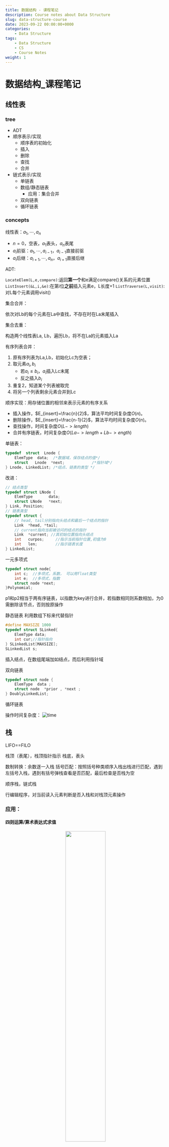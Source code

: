 ```yaml
---
title: 数据结构 - 课程笔记
description: Course notes about Data Structure
slug: data-structure-course
date: 2023-09-22 00:00:00+0000
categories:
    - Data Structure
tags:
    - Data Structure
    - CS
    - Course Notes
weight: 1
---
```


# 数据结构_课程笔记

## 线性表

### tree
 
- ADT
- 顺序表示/实现
    - 顺序表的初始化
    - 插入
    - 删除
    - 查找
    - 合并
- 链式表示/实现
    - 单链表
    - 数组/静态链表
        - 应用：集合合并
    - 双向链表
    - 循环链表

### concepts

线性表：$a_{1},\cdots,a_{n}$

- $n=0$，空表，$a_{1}$表头，$a_{n}$表尾
- $a_{i}$前驱：$a_{1},\cdots,a_{i-1}$，$a_{i-1}$直接前驱
- $a_{i}$后继：$a_{i+1},\cdots,a_{n}$，$a_{i+1}$直接后继

ADT:

`LocateElem(L,e,compare)`:返回**第一个**和e满足compare()关系的元素位置
`ListInsert(&L,i,&e)`:在第i位**之前**插入元素e，L长度+1
`ListTraverse(L,visit)`:对L每个元素调用visit()

集合合并：

依次对Lb的每个元素在La中查找，不存在时在La末尾插入

集合去重：

构造两个线性表La, Lb，遍历Lb，将不在La的元素插入La

有序列表合并：

1. 原有序列表为La,Lb，初始化Lc为空表；
2. 取元素$a_{i},b_{i}$
    - 若$a_{i}\leqslant b_{i}$，$a_{i}$插入Lc末尾
    - 反之插入$b_{i}$
3. 重复2，知道某个列表被取完
4. 将另一个列表剩余元素合并到Lc

顺序实现：用存储位置的相邻来表示元素的有序关系
- 插入操作，$E_{insert}=\frac{n}{2}$，算法平均时间复杂度$O(n)$。
- 删除操作，$E_{insert}=\frac{n-1}{2}$，算法平均时间复杂度$O(n)$。
- 查找操作，时间复杂度$O(L->length)$
- 合并有序链表，时间复杂度$O(La->length+Lb->ength)$

单链表：

```C
typedef  struct  Lnode {
 	ElemType  data;  /*数据域，保存结点的值*/
	struct   Lnode  *next;            /*指针域*/
} Lnode, LinkedList; /*结点、链表的类型 */
```

改进：

```C
// 结点类型
typedef struct LNode {  
	ElemType       data;
	struct LNode   *next;
} Link, Position; 
// 链表类型
typedef struct {
    // head, tail分别指向头结点和最后一个结点的指针
    Link  *head, *tail; 
    // current指向当前被访问的结点的指针
    Link  *current; //其初始位置指向头结点
    int   curpos;     //指示当前指针位置,初值为0
    int   len; 	      //指示链表长度
} LinkedList;
```

一元多项式

```C
typedef struct node{
	int c;	//多项式，系数， 可以用float类型
	int e;	//多项式，指数
	struct node *next;
}Polynomial;
```
p1和p2相当于两有序链表，以指数为key进行合并，若指数相同则系数相加，为0需删除该节点，否则按原操作

静态链表
利用数组下标来代替指针

```C
#define MAXSIZE 1000
typedef struct SLinked{
    ElemType data;
    int cur;//指针指向
} SLinkedList[MAXSIZE];
SLinkedList s; 
```
插入结点，在数组尾端加如结点，而后利用指针域

双向链表

```C
typedef struct node {
    ElemType  data ;
    struct node  *prior , *next ;
} DoublyLinkedList; 
```

循环链表

操作时间复杂度：
![time](photos/time.png)

## 栈

LIFO==FILO

栈顶（表尾），栈顶指针指示
栈底，表头

数制转换：余数逐一入栈
括号匹配：按照括号种类顺序入栈出栈进行匹配，遇到左括号入栈，遇到有括号弹栈查看是否匹配，最后检查是否栈为空

顺序栈，链式栈

行编辑程序，对当前读入元素判断是否入栈和对栈顶元素操作

### 应用：

#### 四则运算/算术表达式求值

<center>
<image src="photos/stack_calculator.png" style="width:50%"></image>
</center>

02为新遇到的运算符

四则运算规则：
- 先乘除，后加减(brown)
- 同级运算顺序从左算到右(blue)
- 先算括号内，后括号外(red)

设置两个工作栈：
- `OPTR`：存放运算符，栈底元素为`#`
- `OPND`：存放运算数，即操作数和运算结果，初始为空

依次读入输入字符，分类存放，运算数直接进栈，若为运算符需根据优先级比较：
- `<`：运算符进栈，仅此步会存入运算符
- `=`：脱括号，continue
- `>`：栈顶运算符操作，进行运算，将结果入运算数栈，continue

二元运算符`BNF`定义：
- 表达式:=  操作数 运算符 操作数
- 操作数:=  简单变量|表达式
- 简单变量:= 标识符|无符号整数

表达式在计算机中表示：
- 前缀：`OP S1 S2`，对应先序遍历，运算规则：2连续操作数与前方最近操作数形成最小表达式
- 中缀：`S1 OP S2`，对应中序遍历
- 后缀/逆波兰：`S1 S2 OP`，对应后序遍历，运算规则：运算符与其前方2连续操作数构成最小表达式
    - 求值：遇到操作数进栈，遇到运算符连续推出两个操作数计算后结果压栈

中缀表达式转后缀：

表达式结束符:`#`
1. 设立运算符栈，`#`入栈，读入字符`ch`
2. 分情况：
    - 若`ch`为操作数，直接输出
    - 若`ch`为运算符，比较`ch`与栈顶运算符的优先级：
        - `ch`优先级高，则`ch`进栈
        - `ch`优先级低，栈顶运算符退栈输出，转[2]
        - 优先级相等，栈顶运算符退栈输出，若退出运算符非`(`，转[2]
3. 读入下一个字符`ch`，若`ch=='#'`且栈顶元素为`#`，即将空栈，转至[4]，否则转[2]
4. 结束，输出序列即为后缀表达式

优先级低靠近根节点，因此需要后输出

#### 迷宫

#### 递归

尾递归：在递归函数中递归调用为最后一条执行语句
单向递归：递归结束时答案已经算出

汉诺塔，递归实现，时间复杂度：$O(2^{n})$

递归可通过循环结构算法转化为非递归

### 队列

只允许在一端插入，另一端删除，FIFO
- 队头，允许删除；队尾，允许插入

链式表示：

```C
typedef struct Node {
    	ElemType data;
    	struct Node *next;
}QNode;
typedef struct {
	QNode *front;   //删除进行处
	QNode *rear;    //插入进行处
}LinkedQueue;
```

顺序表示：

```C
#define MAXQUEUESIZE   100
typedef  struct  queue {
    ElemType  Queue_array[MAXQUEUESIZE] ;
    int  front; // 队头指针
    int  rear;  // 队尾指针
    int  queueSize;     //队列空间的大小
}SqQueue;
```

- 入队：将新元素插入rear所指的位置，然后rear加1 
- 出队：删去front所指的元素，然后front加1并返回被删元素

假溢出：尾指针达到上界，无法入队，原因：头尾指针都不减

循环队列：头尾指针增加始终+1取模

队空和队满时，头尾指针均相等

solutions:（采用第三种）
- 增加一个计数器，记录队列中的元素个数(即队列长度)
- 增加一个标志位，区分队列是“空”还是“满”
- 少用一个元素空间，约定：以“队列头指针在队尾指针的下一个位置上”为队满的标志
    - (rear+1) % MAXQUEUESIZE == front
    - 即`rear`所指的单元格始终为空

定义：

```C
#define MAXQUEUESIZE   100
typedef  struct  queue {
    ElemType *base;  // 动态分配的存储空间
    int  front; // 队头指针，
            //若队列不空，指向队头元素
    int  rear;  // 队尾指针，若队列不空，
            //指向队列尾元素 的下一个位置
} CircularQueue;
```

应用：

杨辉三角：横向移动的队列，`next_row[i]=cur_row[i]+cur_row[i-1]`
迷宫：利用队列进行广度优先搜索，获得最短路径

无冲突日程安排：即将集合划分为若干互不相交的子集，每个子集内为无冲突元素
冲突可看作二元关系，于是冲突集合可写成矩阵`ConflictMatrix`，引入`clash[n]`记录与当前元素冲突的情况。

过程：
对首元素，写冲突数组clash[n]，对为0的元素，写其clash[n]，将其累加到原clash[n]上，取仍为0的元素即可。
而后清空，进行接下来几轮。

离散事件模拟

## 串

线性表，表中每个元素为字符

<string.h>中，串处理函数：

```C
char *gets(char *str) ； //从stdin中读取串
int puts(char *str) ； //向stdout输出串
int strlen(char *str); //返回串的长度
char *strcpy(char *dest, char *src); //复制串
char *strcat(char *dest, char *src); //联接串
int strcmp(char *str1, char *str2); //比较串，  s1<s2时返回负数，相等返回0，s1>s2时返回正数
char *strstr(char *str,char *substr); //返回子串首次出现的位置
strchr //检索并返回字符c在字符串s中第一次出现的位置
strrchr //检索并返回字符串s中最后一次出现给定字符c的位置
strspn //检索并返回在s1和s2中均有的字符个数
strpbrk //检索并返回两个字符串中首个相同字符的位置
strupr //将字符串s中的小写字母全部转换成大写字母，并返回转换后的字符串
strlwr //将字符串s中的大写字母全部转换成小写字母，并返回转换后的字符串
strtol //将字符串str转换成长整型数，并返回这个数
strtod //将字符串str转换成双精度数，并返回这个数
strdup //将字符串s复制到新建的位置
strrev // 将字符串逆置
strtok //将字符串分割成由定界符隔离的一个个片段
strncat //将字符串src中最多maxlen个字符复制到字符串dest中
strncmp //比较字符串s1与s2中的前maxlen个字符
strncpy //复制src中的前maxlen个字符到dest中
stricmp //以不区分大小写的方式比较字符串s1和s2,并返回s1-s2
strnicmp //以不区分大小写的方式比较字符串s1与s2中的前maxlen个字符
```

KMP:
令主串的长度是n，模式串的长度是m，则算法的时间复杂度：O(m+n)

```python
# 获取next数组
def get_next(T):
    i = 0
    j = -1
    next = [-1] * len(T)
    while i < len(T)-1:
        if j == -1 or T[i] == T[j]:
            i += 1
            j += 1
            next[i] = j
        else:
            # 回复j，来推进i
            j = next[j]
    return next

# 获取next_val数组
def get_next_val(T):
    i = 0
    j = -1
    next_val = [-1] * len(T)
    while i < len(T)-1:
        if j == -1 or T[i] == T[j]:
            # 匹配，则查找下一个
            i += 1
            j += 1
            if T[i] != T[j]:
                # 失配，则恢复到原先j处进行匹配
                next_val[i] = j
            else:
                # 同样模式，同样数值
                next_val[i] = next_val[j]
        else:
            # 失配，则回复j，来推进i
            j = next_val[j]
    return next_val

# KMP算法
def kmp(S, T):
    i = 0
    j = 0
    next = self.get_next(T)
    while i < len(S) and j < len(T):
        if j == -1 or S[i] == T[j]:
            i += 1
            j += 1
        else:
            # j = 0
            j = next[j]
    if j == len(T):
        return i - j
    else:
        return -1
```

## 数组

- 一维数组：向量
- 二维数组，考虑行序为主序/列序为主序
    - 行序为主序：`LOC(i,j) = LOC(0,0)+(i × n + j) × L`
    - 列序为主序：`LOC(i,j) = LOC(0,0)+(j × m + i) × L`
- 三维数组：以行序为主序：`LOC(i, j, k) = LOC(0,0,0)+(i × n × p + j × p + k) × L`

多维数组定义：

```C
Typedef struct{
     ElemType *base;
     int        dim;
     int       *bounds;     //数组各维的大小bi
     int       *constants; //数组映像函数常量基址ci
} Array;
```

特殊矩阵，例：
- 对称矩阵
- 三对角矩阵：只有主对角线及其上下两对角线有非零值
- 稀疏矩阵

压缩存储
- 下三角矩阵：
$$k=\begin{cases} \frac{i\times (i+1)}{2}+j, & i\geqslant j\\ \frac{j\times (j+1)}{2}+i, & i<j \end{cases}$$
- 三对角矩阵：
    - 三对角矩阵`A`压缩到数组`B`
    元素 A[i][j] 在`B`中位置：`k = 2 × i + j`
    在第 i 行前面，有 3 × i -1 个非零元素
    在第 i 行第 j 列前面，有 j – i +1 个非零元素
    - 数组`B`映射到三对角矩阵`A`

- 稀疏矩阵
    - 三元组顺序表/三元组表：矩阵转置
    - 行逻辑联接的顺序表：矩阵相乘
    - 十字链表：矩阵相加

---
三元组顺序表：

```C
 #define  MAXSIZE  12500
 typedef struct {
     int  i, j;            //该非零元的行下标和列下标
     ElemType  e; // 该非零元的值
 } Triple; // 三元组类型
typedef  struct {
     Triple  data[MAXSIZE + 1]; 
      int      mu, nu, tu; 
     //矩阵的行数、列数和非零元素个数
} TSMatrix;  // 稀疏矩阵类型

//非零元在表中按行序有序存储
//便于进行依行顺序处理的矩阵运算
```

### 稀疏矩阵

稀疏矩阵快速转置：
从a.data->b.data，希望直接知道转置后的三元组存放位置
加速转置速度，建立辅助数组 num和 cpot
- num[col]：记录矩阵转置前各列(即转置矩阵各行)非零元素个数
- cpot[col]：记录各列非零元素在转置三元组表中开始存放位置
对每个非零元的列值col，可立刻找到位置cpot[col]进行交换操作

```C
for (col=0; col<M.nu; ++col)  num[col] = 0;
for (t=0; t<M.tu; ++t)  ++num[M.data[t].j];
cpot[0] = 0;
for (col=1; col<M.nu; ++col)
	cpot[col] = cpot[col-1] + num[col-1];
```

时间复杂度为O(M.nu+M.tu)

---
行逻辑链接的顺序表

需随机存取某一行中的非零元
增加一个数据成员rpos，指示各行第一个非零元素的位置

取元素：

```C
ElemType Value(RLSMatrix M, int r, int c) {
     //给定行和列坐标(r, c)，求取矩阵元素的值
     p = M.rpos[r]; 
     while (M.data[p].i==r && M.data[p].j < c) 
              p++;
      if (M.data[p].i==r && M.data[p].j==c)
             return M.data[p].e;
      else return 0;
} // value
```

### 十字链表

```C
typedef struct OLNode{
	int i, j;
	ElemType    e;
    struct OLNODE  *right, *down;
} OLNode, *Olink;

typedef struct{
	//行和列链表 头指针向量的基址
	Olink   *rhead, *chead;
	in mu, nu, tu;
} CrossList
```

建表方法：
1. 初始化行/列链表
2. 行插入
    - 若`rhead[i]`为空或首元素j更大，插在此处
    - 沿着`rhead[i]`寻找插入位置
3. 列插入
    - 若`chead[j]`为空或首元素j更大，插在此处
    - 沿着`chead[j]`寻找插入位置

十字链表进行矩阵加法：
`pa, pb`分别指向矩阵A和B中行值相同的两个结点；
1. 若`pa==NULL`或`pa->j > pb->j`，则在A链表中插入值$b_{ij}$的结点，改变同行前一个结点`right`域的值，以及同一列前一个结点`down`域的值
2. 若`pa->j < pd->j`，只需将`pa`指针后移
3. 若`pa-j == pb->j`
    - 若`pa->e + pb->e !=0`，直接修改`pa->e`即可
    - 否则删除`pa`结点，改变同行前一个结点`right`域的值，以及同一列前一个结点`down`域的值


## 广义表

任何一个非空广义表LS = ( a1, a2, …, an)均可分解为：
- 表头  Head(LS) = a1
- 表尾  Tail(LS) = (a2, …, an) 

表头表尾分析法：

```C
typedef enum {ATOM, LIST} ElemTag;
typedef struct GLNode {	
    ElemTag tag; // ATOM or LIST
    union { //原子结点和表结点的联合部分
        AtomType atom;	          
        struct {struct GLNode *hp, *tp;} ptr;
	    //ptr.hp, ptr.tp指向表结点的表头、表尾
    }
} *Glist;
```

形式例：`Tag=0|atom`, `Tag=1|hp|tp`

子表分析法：

```C
typedef enum {ATOM, LIST} ElemTag;
typedef struct GLNode {	
    ElemTag tag; // ATOM or LIST
    union { //原子结点和表结点的联合部分
        AtomType atom;	          
	    struct GLNode *hp;//指向子表的指针
     };
     struct GLNode *tp;
    //指向同一层下一个表元素结点的指针
} *Glist;
```

形式：`Tag=0|atom|tp`，`Tag=1|hp|tp`

m元多项式：

```C
typedef struct MPNode {	
     ElemTag  tag; 
     int            exp; //指数域
     union {	//原子结点和表结点的联合部分
          float   coef;   //系数域	          
	struct MPNode *hp;
     };
     struct MPNode *tp;//相当于线性链表的next
} *Mplist;      //m元多项式广义表类型定义
```

按照某个元素为主元进行提取，而后对系数建立子表
形式例：`Tag=1|exp|hp|tp`，`Tag=0|exp|coef|tp`

`sever(str,hstr)`类似`strtok`，将`str`第一个","前的子串赋给`hstr`，若无","则整个赋值，str变到","之后的串，若无则为NULL
且同时要求`hstr`内的括号需匹配

建立广义表：
CreateGList(GList &L, SString S)
- 若S为"()"，则建立空表
- 否则：
    - 建立表结点
    - 若S长度为1，创建单原子表
    - 否则创建List，脱外层括号
        - 重复建立n个子表，每次用sever取子串，建立子表到p->ptr.hp
        - 若表尾不空，则该结点仍为List，p插在后面ptr.tp

## 树

- 广义表表示法
- 树形表示法
- 文氏图
- 目录结构表示法

结点，孩子，双亲，兄弟，堂兄弟（双亲在同一层），祖先（根结点到该结点路径上所有结点），子孙（某结点的孩子与孩子的子孙）

- 结点的度：拥有子树的数量
    - 度为m的树称为m叉树
    - 叶结点：度为0的结点，终端
    - 分支结点：非叶结点
- 树的宽度：max{每层结点数量}
- 结点之间路径：结点之间所经分支+结点
- 结点的层次/深度：根结点位于第1层，若某结点在第i层，子树根结点在第i+1层
- 结点的高度：叶结点高度为1，若某结点在第i层且有双亲，则双亲在第i+1层
    - 高度定义与深度相反
- 树的深度：树中叶结点的最大层次
- 树的高度：根结点的高度

满m叉树：深度为k且有$2^{k}-1$个结点的二叉树称为满二叉树，每一层的结点数都为最大结点数
完全m叉树：空的叶结点只可能在最下两层，且倒数第二层的叶结点只可能在右边
满m叉树一定是完全m叉树

二叉树的性质：
- 性质1 ：若二叉树结点的层次从$1$开始, 则在二叉树的第$i$层($i\geqslant 1$)最多有$2^{(𝒊−𝟏)}$ 个结点
- 性质2：深度为$k(k\geqslant 1)$的二叉树最少有$k$个结点，最多有$2^{k}-1$个结点
- 性质3：对任何一棵二叉树，如果其叶结点有$n_0$个，度为$2$的非叶结点有$n_2$个, 则有：$n_{0}=n_{2}＋1$

满二叉树除叶结点外的结点度均为2
深度为$k$且有$2^k-1$个结点的二叉树

完全二叉树

顺序存储，按行序遍历二叉树查看结点

链式存储
二叉链表：
左右孩子指针
```C
typedef struct BiTNode { 
    // 结点结构
    TElemType      data;
    struct BiTNode  *lchild, *rchild;
    // 左右孩子指针
} BiTree;
```
三叉链表：
添加双亲结点指针：
```C
typedef struct TriTNode { 
    // 结点结构
    TElemType       data;
    struct TriTNode  *lchild, *rchild; 
    //左右孩子指针
    struct TriTNode  *parent;  
    //双亲指针 
} TriTree; 
```

二叉树遍历：
顺序对根的位置而言
先序：根左右
中序：左根右
后序：左右根

先序遍历：
若二叉树为空，则空操作
否则
访问根结点 (D)
先序遍历左子树 (L)
先序遍历右子树 (R)

中序遍历 (Inorder Traversal)
若二叉树为空，则空操作
否则，
中序遍历左子树 (L)
访问根结点 (D)
中序遍历右子树 (R)

后序遍历 (Postorder Traversal)
若二叉树为空，则空操作
否则，
后序遍历左子树 (L)
后序遍历右子树 (R)
访问根结点 (D)

非递归描述：

中序遍历：
1. p=树根
2. p不空，p入栈，p=p的左孩子，重复2直到p空
3. 若栈不空，则访问栈顶元素，p=栈顶元素的右孩子，执行2

层序遍历，采用队列：
p=树的根
当p不空时：入队列，否则返回
当队列不空时：取队头并访问，并将其非空左右孩子入队列

先序输入建立二叉链表：
CreateBiTree(BiTree &T)
1. 读取输入
2. 若表示空树，则`T=NULL`
3. 否则
    - 给T分配空间
    - T->data由输入确定
    - CreateBiTree(T->lchild)
    - CreateBiTree(T->rchild)


例：

表达式树：
前缀，中缀，后缀

线索二叉树

线索：指向数据元素前驱和后继的指针

`lchild|ltag|data|rtag|rchild`
两标志位指示孩子是前驱还是后继线索

```C
typedef enum { Link, Thread } PointerThr;  
	//Link==0，表示是指针，
	//Thread==1，表示是线索
typedef struct BiThrNod {
    TElemType        data;
    struct BiThrNode  *lchild, *rchild; //左右指针
    PointerThr         LTag, RTag;    //左右标志
} BiThrNode, *BiThrTree;
```

而后遍历过程不需要栈，在原叶结点处直接访问线索所指

中序遍历：
结点的后继应是遍历其右子树访问的第一个结点，即右子树最左下的结点；
结点的前驱：左子树最右下的结点

线索化：
- 左子树线索化
- 利用pre指示上轮访问过的结点，p表示当前结点，则将他们指针互指即可
- pre=p
- 右子树线索化

树采用二叉链表表示法，即孩子兄弟表示法时，将其看作二叉树可得树等价的二叉树
对多棵不相交的树组成的森林，树根可作为右子树连接到一起，整体形成二叉树

Huffman树

树的路径长度：从树根到每个结点路径长度之和
结点带权
带权路径长度：$WPL = \sum_{k=1}^{n} \omega_{k} l_{k}$

前缀编码：二叉树，左结点0，右为1，只有最后一个结点在右叶子，其余都在左叶子

Huffman树：带权路径长度最小，权值越大的结点离根越近

Huffman树中没有度为1的结点，树中任意非叶子结点都有2个孩子，这类树又称为满或正则或严格二叉树(regular/strict binary tree)
一棵有n个叶子结点的Huffman树共有2n-1个结点 

贪心算法：
由n棵二叉树的集合F开始：
1. 每次选取权值最小的二叉树作为左右子树构造新二叉树，设置根结点权值为左右子树根权值之和
2. 删去原先
3. 加入F
4. 返回1，直到F为一棵树

```C
//用三叉静态链表表示Huffman树
typedef struct{
    char data;
    int weight;
    int parent, lchild, rchild;
} HTNode;
typedef struct{
    HTNode elem[MAXNum];
    int num, root;
    //num:叶结点数，root:根
}
```

### 回溯法

回溯法求解过程：先序遍历

例：
求幂集，幂集元素可以表示在二叉树中，左向表示取，右向表示舍，求幂集元素即为先序遍历此二叉树

### 树的计数

具有$n$个结点不同形态的树有多少棵

二叉树相似：形态相同
等价：数据元素相同

$n$个结点不相似的二叉树有$\frac{1}{n+1} C_{2n}^{n}$棵

## 图

n个图结点
- 完全图：有$\frac{1}{2} n(n-1)$条边的无向图
- 稀疏图：有很少边或弧
- 稠密图：反之

带权图：网
子图：包含原图的部分边和结点

无向图中，$(v,v')\in E$，则$v,v'$互为邻接点，边$(v,v')$依附于$v,v'$，或称相关联，顶点$v$的度$TD(v)$为与其相关联边的数目
有向图定义入度和出度

路径，回路

无向图中若$v,v'$存在路径，则为连通的，若途中任意两个顶点连通，则图是连通图。连通分量，为无向图中极大连通子图

有向图中，若$v_{i},v_{j}$互相存在路径，则称其为强连通图，极大强连通子图为强连通分量

连通图的生成树为一个极小连通子图，含有途中全部顶点，但只有$n-1$条边，构成树
若在生成树上再添加一条边，则会产生环路

有向图，生成森林，含有全部结点但只有足以构成不相交有向树的弧

### 图的存储结构

#### 数组表示法

图的邻接矩阵，判断任意两个顶点之间是否有边
网的邻接矩阵：$$A[i][j]=\begin{cases} & \omega_{i,j}, <v_{i},v_{j}> \in VR \\ & \infty, otherwise \end{cases}$$

#### 邻接表

链式存储

头结点
data|first arc
:-:|:-:

表结点
adjvex|next arc|info
:-:|:-:|:-:
对应头结点的一条边所指顶点信息

邻接表：
头结点$\rightarrow$表结点$\rightarrow$表结点

逆邻接表：
为了便于确定顶点入度，有向图中，建立指向顶点的结点信息

<center>
    <img src="photos/adjtable.png" width="60%" />
</center>

#### 十字链表

有向图

顶点结点
data|first in|first out
:-:|:-:|:-:

first in，以该顶点为弧头的首个结点
first out，以该顶点为弧尾的首个结点

弧结点
tail vex|head vex|hlink|tlink|info
:-:|:-:|:-:|:-:|:-:

hlink指向弧头相同的下个结点，tlink指向弧尾相同的下条弧

![orthlist](photos/orthlist_directed_G.png)

#### 邻接多重表

无向图

边结点表示：
mark|ivex|ilink|jvex|jlink|info
:-:|:-:|:-:|:-:|:-:|:-:

mark，标志域，标记是否被搜索
ivex,jvex，该边依附的两个顶点在图中的位置
ilink,jlink，下条依附于ivex/jvex的边

顶点结点
data|first edge
:-:|:-:

first edge，第一条依附于该顶点的边

<center>
    <img src="photos/adjmultitable.png" width="50%"/>
</center>

### 图的遍历

#### DFS，深度优先

类似于树的先根遍历

```C++
bool visited[MAX];  // 访问标志

void DFSTraverse(Gragh G /* , func */){
    /* func */
    for(v = 0; v < G.vexnum; ++v){
        visited[v] = false;
    }
    for(v = 0; v < G.vexnum; ++v){
        if(!visited[v]){
            DFS(G,v);
        }
    }
}

void DFS(Gragh G, int v){
    visited[v] = true;
    /* Func */
    for(w = FirstAdjVex(G,v); w >= 0; w = NextAdjVex(G,v,w)){
        if(!visited[w]){
            DFS(G, w);
        }
    }
}
```
二维数组存储，时间复杂度$O(n^{2})$
邻接表存储，时间复杂度$O(n+e)$

#### BFS，广度优先搜索

类似树的层序遍历，先访问点的所有邻接点

```C++
void BFSTraverse(Graph G, /* Func */){
    for(v = 0; v < G.vexnum; ++v){
        visited[v] = false;
    }
    deque<int> Q;
    for(v = 0; v < G.vexnum; ++v){
        if(!visited[v]){
            visited[v] = true;
            /* Func */
            Q.push_back(v);
            while(!Q.empty()){
                u = Q.pop_front();
                for(w = FirstAdjVex(G,u); w >= 0; w = NextAdjVex(G,u,w)){
                    if(!visited[w]){
                        visited[w] = true;
                        /* Func */
                        Q.push_back(Q, w);
                    }
                }
            }
        }
    }
}
```

### 图的连通性

#### 无向图

连通图只需从一个结点DFS/BFS即可遍历所有节点
非连通图需多个顶点触发，每次遍历连通分量的顶点集

无向图深度优先搜索，建立深度优先生成森林最左孩子、右兄弟链表

```C++
void DFSForest(Graph G, CSTree &T){
    T = nullptr;
    for(v = 0; v < G.vexnum; ++v){
        visited[v] = false;
    }
    for(v = 0; v < G.vexnum; ++v){
        if(!visited[v]){
            p = new CSNode;
            *p = {GetVex(G,v), nullptr, nullptr};
            if(!T){
                T = p;
            }
            else{
                q->nextsibling = p; // 前一棵根的兄弟
            }
            q = p;
            DFSTree(G, v, p);
        }
    }
}

void DFSTree(Graph G, CSTree &T){
    visited[v] = true;
    first = true;
    for(w = FirstAdjVex(G,v); w >= 0; w = NextAdjVex(G,v,w)){
        if(!visited[v]){
            p = new CSNode;
            *p = {GetVex(G,w),nullptr,nullptr};
            if(first){
                T->lchild = p;
                first = false;
            }
            else{
                q->nextsibling = p;
            }
            q = p;
            DFSTree(G,w,q);
        }
    }
}
```

#### 有向图

十字链表存储
求强连通分量步骤：
1. 在有向图G上，从某定点出发沿以其为尾的弧进行DFS，并按搜索顺序将顶点排列起来，因此修改原DFS代码：
    - 在进入`DFSTraverse`函数时进行计数变量初始化，加`count = 0`
    - 在退出`DFS`函数是将完成搜索的顶点号记录在辅助数组`finished[vexnum]`中，即加`finished[++count] = v`
    - (C++直接push_back)
    - 即逆后序入栈
2. 从最后完成搜索的顶点出发，沿着以该顶点为头的弧进行逆向DFS，若此遍历不能访问有向图所有顶点，则从余下顶点中最后完成的顶点出发，逆向DFS

每次第二步访问到的顶点集便是有向图G中一个强连通分量顶点集

第二步实质：
1. 构造有向图$G_{r}$，拥有与$G$相反的弧
2. 在$G_{r}$上，从逆初始点DFS，则森林中每棵树的顶点集为G强连通分量的顶点集

#### 最小生成树

代价最小的生成树

##### Prim算法

$N=(V,\{E\})$为连通网，$TE$最小生成树边的集合

从$U=\{u_{0}\},(u_{0}\in V), TE =\{\}$开始，重复执行：
- 在**所有**$u\in U,v\in V-U$的边$(u,v)\in E$中找一条代价最小的彼岸并入集合$TE$，同时$v_{0}$并入$U$，直到$U=V$为止

需设辅助数组`closedge`，记录$U$到$V-U$具有最小代价的边，对每个顶点$v_{i}\in V-U$，辅助数组中存在相应分量`closedge[i-1]$，包含两个域：
- `.lowestcost`$=\min\{cost(u,v_{i})\}$
- `.vex`存储该边依附在U中的顶点

##### Kruskal算法

每次选不构成回路的最小边

判断是否形成回路，利用一维数组`vSet[]`存放每个顶点所在连通分量的编号，若相等则两点处于同一连通分量，形成回路

初始`vSet[]`为各点编号，若连接两边，则将两顶点连通分量合并（一个点的换成另一个点的）

时间复杂度$O(e\log{e}+n^{2})$

#### 关节点和重连通分量

关节点：删去顶点`v`和与其相关联的各边后，将图的一个连通分量分割为多个连通分量（出现互不连通的点集），则该顶点为关节点
重连通图：无关节点的连通图

深度优先生成树可得两类关节点特性：
1. 若生成树的根有两棵或两棵以上的子树，则根节点比为关节点，因为删去后将有生成森林
2. 若生成树某非叶子结点`v`，其某棵子树的根和子树其他结点没有指向`v`祖先的回边

核心：将会使子树孤立起来

对生成树任意顶点，孩子结点为它之后搜索到的邻接点
双亲结点和回边连接的祖先结点为它之前搜索到的邻接点

重新定义`visited[v]`：DFS遍历连通图时访问顶点`v`的次序号，DFS前序序列的序号
定义：
$$low(v) = \min\{visited[v],low[w],visited[k]\}$$

- `w`为顶点`v`在DFS生成树上的孩子结点
- `k`为顶点`v`在DFS生成树上回边链接的祖先结点
- $(v,w)\in Edge$
- $(v,k)\in Edge$

若对于某个顶点`v`，存在孩子结点`w`，$low[w] \geqslant visited[v]$，则`v`必为关节点，因为它表明`w`及子孙均无指向祖先的回边

![gentree](photos/gentree.png)
![gentree_dfs](photos/gentree_dfs.png)

### 有向无环图

描述表达式

无向图判断环：DFS过程中遇到回边

#### 拓扑排序

由某个集合上一个偏序得到全序

偏序：若集合上关系R满足自反，反对称，传递
全序，若R为偏序，且对每个$x,y\in X$，必有$xRy, yRx$

例：课程有先决条件

表示活动间优先关系的有向图成为AOV网，i到j有一条有向路径，则i为j的前驱，j为i的后继，路径为弧的时候加上`直接`

AOV网中不该出现有向环

拓扑排序：
1. 在有向图中选择一个没有前驱的顶点，输出
2. 从图中删除该顶点及所有以它为尾的弧
3. 重复1,2，知道全部顶点均已输出，或当前图中不存在无前驱的顶点为止，后者说明有向图存在环

邻接表存储，头结点中增加存放顶点入度的数组`indegree`

```
对各个顶点求入度indegree[0:vexnum-1]
建零入度顶点栈S
入度为0者进栈
输出顶点计数，使用count

当栈不空{
    弹栈，输出该顶点，计数
    对该顶点每个邻接点入度-1
    入度为0者进栈
}

若count<G.vexnum，则有向图存在回路
```

#### 关键路径

AOE网，边表示活动，带权的有向无环图，边权表示活动持续时间

开始到结束最长路径：关键路径

决定结束事件最早发生时间

开始点$v_{1}$，从$v_{1}$到$v_{i}$的最长路径长度：$v_{i}$的最早发生时间
也即所有以$v_{i}$为尾弧的最早开始时间

e(i)，活动$a_{i}$最早开始时间，l(i)，活动$a_{i}$的最迟开始时间，l(i)-e(i)为时间余量

e(i)=l(i)的活动为关键活动

活动$a_{i}$由弧$<j,k>$表示，因此最早发生时间ve(j)，最迟发生时间vl(j)，持续时间dut(<j,k>)：
$$e(i)=ve(j)$$$$l(i)=vl(k)-dut(<j,k>)$$
求ve(i)和vl(j)分两步：
1. 从ve(0)=0开始向后递推
$$ve(j)=\max\limits_{i}\{ve(i)+dut(<i,j>)\}$$
2. 从vl(n-1)=ve(n-1)开始向前递推
$$vl(j)=\min\limits_{i}\{vl(j)-dut(<i,j>)\}$$

递推公式必须在（逆）拓扑有序条件下进行

求关键路径算法：
1. 输入e条弧<j,k>，建立AOE-网的存储结构
2. 从$v_{0}$出发，令ve[0]=0，按拓扑有序求其余顶点最早发生时间ve[i]，若拓扑有序判断存在环，则拒绝
3. 从$v_{n}$出发，令vl[n-1]=ve[n-1]$，按逆拓扑有序求其余各顶点的最迟发生时间vl[i]
4. 根据各顶点的ve和vl值，求每条弧s的最早开始时间e(s)和最迟开始时间l(s)，若某条弧满足条件e(s)=l(s)，则为关键活动

![topo](photos/topo.png)

### 最短路径

Dij算法：
1. 假设带权的邻接矩阵arcs表示带权有向图，arcs[i][j]表示弧$<v_{i},v_{j}>$上的权值，若弧不存在，则权值为$\infty$
S表示从v出发最短路径重点集合，初始态$\varnothing$
2. 选择$v_{j}$，使得：$$D[j]=\min\{D[i]|v_{i}\in V-S\}$$
$v_{j}$为当前求得的一条从v出发的最短路径终点，$$S=S\bigcup \{j\}$$
3. 修改从v出发到集合V-S上任意顶点$v_{k}$可达的最短路径长度
若$D[j]+arcs[j][k]<D[k]$，则修改$D[k]$为$D[k]=D[j]+arcs[j][k]$
4. 重复2,3共n-1次，求得最短路径依路径长度递增序列

![dij](photos/dij.png)

### 思考题

#### 拓扑排序
- 成功仅限于有向无环图
- 任何有向无环图的顶点都可以排到拓扑有序序列中，且拓扑序列不唯一
- 若有向图邻接矩阵中对角线以下元素均为0，则改图拓扑排序序列必存在（必无环）
- 在拓扑排序序列中任意两个相继排列的顶点$v_{i}$和$v_{j}$在有向无环图中未必存在路径
- DFS图每次递归结束并退出时将当前顶点入队，记录了拓扑有序序列，前提是图中无环

#### 图的最短路径
- 有向图中从一个顶点到另一个顶点最短路径未必唯一
- 求单源最短路径的Dij算法同样适用于有回路的带权有向图
- 带权有向图的最短路径一定是简单路径（无环）

#### 最小生成树
- 若带权无向连通图上所有变权重互不相同，Prim/Kruskal算法构造出的最小生成树唯一
- 只要带权无向连通图中有权重相同的边，最小生成树也可能唯一（因为权重大可能不会选入）
- 当带权连通图上具有相同较小权重的几条边形成回路时，可能生成不同最小生成树

## 动态存储管理

### 可利用空间表

tag|size|link|space|
:-:|:-:|:-:|:-:

`tag`为0时，空闲块，`tag`为1时占用块

- 首次拟合，找到第一个大小满足的空闲块分配
- 最佳拟合
- 最差拟合

### 边界标识法

head|foot|llink|tag|size|rlink|space|uplink|tag
:-:|:-:|:-:|:-:|:-:|:-:|:-:|:-:|:-:

注意到头的指针要指回形成环

分配算法
首次拟合
从表头指针pav所指结点起，于可利用空间表中查找，找到第一个容量不小于请求分配的存储量n的空闲块即可分配

回收算法
查找左右临近空闲块是否直接连接，若是则直接合并

看题时候直接计算首尾地址，方便判断是否合并

### 伙伴系统

无论是占用块还是空闲块，大小均为2的k次幂，

头结点从上至下依次表明该行块的大小

![buddy](photos/buddy.png)

分配算法
提出大小为n的内存请求时，在可利用表上寻找结点大小与n匹配的字表，若非空一部分分配（刚好满足$2^{k}\geqslant n$的），一部分插入子表

回收算法
需查找伙伴空闲块，一起合并为大的
伙伴空闲块是由同一大块分裂出的小块
初始地址p，大小$2^{k}$的内存块，其伙伴的起始地址：
$$buddy(p,k)=\begin{cases} & p+2^{k}, p\pmod{2^{k+1}}=0 \\ 
                           & p-2^{k}, p\pmod{2^{k+1}}=2^{k}
              \end{cases}$$

## 查找

查找表：同一类型数据元素构成的集合
关键字：数据元素中某个数据项的值，可以标识一个数据元素，若可唯一标识，则关键字为主关键字
查找

性能分析：
平均查找长度：$$ASL=\sum\limits_{i=1}^{n}P_{i}C_{i}$$
$P_{i}$为查找表中第i个记录的概率，$\sum\limits_{P_{i}}=1$

对树而言，采用PH值：$$PH = \sum\limits_{i=1}^{n}\omega_{i}h_{i}$$
$h_{i}$为第i个结点在二叉树上的层数，权$\omega_{i}=c p_{i}$，c为常量，$p_{i}$为查找概率

### 顺序查找

查找都成功
$$ASL_{SS}=\frac{n+1}{2}$$
查找成功/不成功等可能性：
$$ASL_{SS}=\frac{3n+3}{4}$$

### 有序表查找

#### 折半查找

![half_search](photos/half.png)

$$ASL_{bs}=\frac{n+1}{n}\log_{2}{(n+1)}-1$$

#### 静态树表

PH最小的二叉树：静态最优查找树
PH值在同样权值二叉树中最小：次优查找树

已知：含有关键字的记录序列$(r_{l},r_{l+1},\cdots,r_{h})$，其中$r_{l}.key<\cdots < r_{h}.key$，每个记录权值：$\omega_{l},\cdots ,\omega_{h}$

构造次优查找树方法：
- 首先在构造根节点，求$i(i\in [l,h])$使得：$$\Delta P_{i} = |\sum\limits_{j=i+1}^{h} \omega_{j} - \sum\limits_{j=l}^{i-1} \omega_{j}|$$
取最小值，即左右权值和的差最小
- 而后对左右子序列分别构造两棵次优查找树，分别设为$r_{i}$左子树和右子树

构造时间复杂度$O(n\log n)$，查找过程类似折半查找，比较关键字个数不超过树深，平均查找长度$O(\log{n})$

#### 分块查找

先查找记录所在块，而后在块内顺序查找

长度为$n$的表均匀分为$b$块，每块内$s$个记录，
$$ASL_{bs} = L_{b}+L_{W} = \frac{b+1}{2}+\frac{s+1}{2} = \frac{1}{2}(\frac{n}{s}+s)+1$$
可用折半查找确定块，将更快

### 动态查找表

#### 二叉排序树

空树或具有下列性质二叉树：
1. 若左子树不空，则左子树上所有节点值均小于根节点值
2. 若右子树不空，则右子树上所有节点值均大于根节点的值
3. 左右子树为二叉排序树

查找过程：小于key数据查找左子树，大于的数据查找右子树

查找不成功时根据和当前父结点的关系，选择插入左叶子还是右叶子

删除节点：
1. 若*p结点为叶结点，左右子树均为空，由于删去叶子结点不破坏整棵树的结构，则只需修改其双亲结点指针即可
2. 若*p结点只有左子树或右子树，若\*p为左子树，只要令左子树或右子树成为其双亲结点的左子树即可，否则为右子树
3. 若*p左右子树均不空
    - 若*p为左子树，令\*p左子树为\*f（\*p父结点）左子树，\*p的右子树为\*s（\*p最右上子树）的右子树
    - 若*p为右子树，则\*p左子树为\*f（\*p父结点）右子树，\*p的右子树为\*s（\*p最右上子树）的左子树

ASL是$O(\log{n})$的，随机意义下，还需转换AVL树

#### 平衡二叉树

AVL树：为空树或具有如下性质二叉树：
- 左右子树为AVL树，且左右子树深度之差绝对值不超过1

平衡因子BF：左子树深度-右子树深度，只能为-1,0,1

假设二叉排序树引插入结点失衡的最小子树根节点指针为a，则失衡后调整的规律：
1. 单向右旋，左子树失衡
2. 单向左旋，右子树失衡
3. 双向旋转（先左后右），左子树的右子树失衡
4. 双向旋转（先右后左），右子树的左子树失衡

对旋转，只需根据二叉排序树性质确定旋转后子树的位置，注意排序树的性质仍然满足

<center>
    <img src="photos/AVL_rotate.png" width="50%"/>
</center>

查找时间复杂度$O(\log{n})$

#### B-树

B-树，平衡的多路查找树

m阶B-树，或为空树，或为满足下列特性的m叉树：
1. 树中每个节点至多m棵子树
2. 若根节点非叶子结点，则至少有两棵子树
3. 除根节点外的所有非终端节点至少有$\lceil \frac{m}{2} \rceil$棵子树
4. 所有非终端节点包含信息数据：$(n,A_{0},K_{1},A_{1},\cdots,K_{n},A_{n})$，$K_{i}$为关键字，且$K_{i}<K_{i+1}$；$A_{i}$为指向子树根节点的指针，且指针$A_{i-1}$所指子树中所有结点的关键字均小于$K_{i}$，
5. 所有叶子结点出现在同一层次上，视为空节点

相当于每一层每一个结点都是有序的，直接按层查找是否属于某一块，而后向下递归查找

插入：从空树开始插入结点，若每个结点关键字个数超过m-1，则节点进行分裂，
若为叶结点，则将一个结点上移，而后插空
若为非叶结点，若父结点有空，可上移，否则直接拆开作为子结点

注：所有要按照大小来操作

![insert_B](photos/insert_B.png)
![insert_B_2](photos/insert_B_2.png)

删除关键字：找到关键字所在结点，删除之，除非为最下层非终端结点，要进行合并操作；
若删除节点$K_{i}$不在最下层，只需将指针$A_{i}$所指子树的最小关键字（右子树最左上结点）替换$K_{i}$，删除该结点即可；
因此只需讨论最下层结点
(m为阶)
1. 被删关键字所在结点中关键字数目不小于$\lceil \frac{m}{2} \rceil$，则只需从该结点中删去该关键字和相应指针
2. 被删关键字所在结点中关键字数目等于$\lceil \frac{m}{2} \rceil$，而与该结点相邻的右（左）兄弟结点中关键字数目大于$\lceil \frac{m}{2} \rceil$，则需将兄弟结点最小（大）的关键字上移至双亲结点，双亲结点中小于（大于）的相邻结点下移至被删关键字结点。**相当于在不满结点中删除结点，要进行左旋或右旋**
3. 被删关键字所在结点及其兄弟结点关键字数目等于$\lceil \frac{m}{2} \rceil$（都不满），将父结点对应的$K_{i}$与$A_{i}$合并至兄弟结点中

![delete_raw_tree](photos/delete_raw_tree.png)
![delete_B](photos/delete_B.png)

#### $B^{+}$树

m阶$B^{+}$树和B树的差异在于：
1. n棵子树结点中包含n个关键字
2. 所有叶子结点包含全部关键字的信息，及指向含这些关键字记录的指针，且叶子结点本身依关键字的大小自小而大顺序链接
3. 所有非终端节点看作索引部分，结点中仅含其子树（根节点）中最大（最小）关键字

查找/插入/删除过程类似，但总需要到叶子结点

#### 键树

数字查找树

每个结点只含有组成关键字的符号，字典法

存储结构：
1. 双链树，孩子兄弟链
    - 分支结点3个域：`symbol`,`first`,`next`

<center><img src="photos/double_chain.png" width="50%" /></center>

查找：对往下走，错往右走

2. Trie树，树的多重链表
    - 若从某结点到叶结点都只有一条路径，则被压缩为叶结点

![Trie](photos/Trie.png)

查找：在结点表中逐个查找

#### 哈希表

##### 哈希函数

###### 构造方法

1. 直接定址法

取关键字或关键字某个线性函数为哈希地址
$$H(key) = key$$或$$H(key) = a\cdot key + b$$

2. 除余取留法

$$H(key) = key\pmod{p},p\leqslant m$$

###### 处理冲突

1. 开放定址法

$$H_{i} = (H(key) + d_{i}) \pmod{m},i=1,2,\cdots,k(k\leqslant m-1)$$

$H(key)$为哈希函数，$m$为哈希表表长，$d_{i}$为增量序列
增量序列可选$1,2,\cdots$（线性探测），或$1,4,9,\cdots$（二次探测），或伪随机序列

2. 再哈希法

3. 链地址法

所有关键字为同义词记录储存在同一线性链表`Chain ChainHash[m]`，凡哈希地址为$i$的记录都插入头指针为`ChainHash[i]`的链表中

3. 建立公共溢出区

##### 性能分析

###### 装填因子

$$\alpha = \frac{表中填入记录数}{哈希表长}$$

###### 成功查找

线性探测再散列
$$ASL_{nl}\approx \frac{1}{2}(1+\frac{1}{1-\alpha})$$
随机探测再散列、二次探测再散列
$$ASL_{nr}\approx -\frac{1}{\alpha}\ln{(1-\alpha)}$$
链地址法
$$ASL_{nc}\approx 1+\frac{\alpha}{2}$$

## 内部排序

含$n$个记录的序列
$$\{R_{1},R_{2},\cdots,R_{n}\}$$
对应关键字序列（值序列）
$$\{K_{1},K_{2},\cdots,K_{n}\}$$
假设$K_{i}=K_{j},(i\neq j)$，若排序后$R_{i},R{j}$的先后顺序和排序前相同，则称排序方法稳定；否则若顺序相反，则排序方法不稳定

稳定排序|Exp
:-:|:-:
冒泡排序|遇到相等元素不会交换
插入排序|遇到相等元素不会插入
归并排序|递归分为短序列，因此相等元素前后位置不变
基数排序|依然是相等元素不会交换排序

不稳定排序|Exp
:-:|:-:
选择排序|选择后，前面的会被交换到后面，可能会在相等元素的后面
快速排序|依然是在相等元素不参与的情况下调整元素位置
希尔排序|按照步长跳跃，因此可以在相等元素不参与情况下调整位置
堆排序|有的父结点交换了某元素，另一个未交换

### 插入排序

#### 直接插入排序

直接遍历找到已排好序列中适配当前的位置，插入

时间复杂度$O(n^{2})$

#### 折半插入排序

查找适配位置使用折半查找

#### 2-路插入排序

另外设置一个同存储记录的数组大小相同的环形数组`d`
将无序表中第一个记录添加进`d[0]`的位置上，然后从无序表中第二个记录开始，同`d[0]`作比较：如果该值比`d[0]`大，则添加到其右侧；反之添加到其左侧。

#### 表插入排序

![table_insert](photos/table_insert.png)

用修改2n次指针替代了移动元素，时间复杂度仍为$O(n^{2})$

#### 希尔排序

增量序列（每次增加探查的index）没有除1以外的公因子，并且最后一个增量值为1

每次以增量序列取元素组成子序列进行插入排序

### 交换排序

#### 冒泡排序

将前面的元素冒泡比较后移，每次能够选出最大元素，直接输出后对剩余元素冒泡排序

时间复杂度$O(n^{2})$

#### 快速排序

将序列分为左右两部分，左边所有元素小于枢轴（支点，标志），右边大于标志，然后对左右序列分别递归

平均时间：$T_{avg} = kn\ln{n}$

### 选择排序

每趟在$n-i+1,(i=1,2\cdots,n-1)$个记录（$i,\cdots,n$）中选取最小记录作为有序序列第$i$个记录（交换）

#### 简单选择排序

通过$n-i$次关键字比较

#### 树形选择排序

锦标赛排序，首先对n个记录两两比较，然后在$\lceil \frac{n}{2} \rceil$较小者间两两比较

除了最小关键字外，每选一个次小关键字进行$\lceil \log_{2}{n} \rceil$次比较，时间复杂度$O(n\log{n})$

#### 堆排序

n个元素序列$\{k_{1},k_{2},\cdots,k_{n}\}$满足：
$$k_{i}\leqslant k_{2i}, k_{i}\leqslant k_{2i+1}$$或$$k_{i}\geqslant k_{2i}, k_{i}\geqslant k_{2i+1}$$

前者小顶堆，后者大顶堆

筛选：从堆顶调整至叶子

- 输出堆顶元素后如何调整剩余元素为新堆？
以堆中最后一个元素代替之，此时左右子树均为堆，仅需自上至下调整，每次不满足的都选择唯一满足的替代筛选

大顶堆：
```
MAX-HEAPIFY(A,i)
l = LEFT(i)
r = RIGHT(i)
if l <= A.heap-size and A[l]>A[i]
    largest = l
else largest = i
if r <= A.heap-size and A[r]>=A[largest]
    largest = r
if largest != i
    exchange(A[i],A[largest])
    MAX-HEAPIFY(A,largest)
```

- 如何由无序序列建立堆？
```
BUILD-MAX-HEAP(A)
A.heap-size = A.length
for i = [A.length/2] downto 1
    MAX-HEAPIFY(A,i)
```

堆排序：
```
HEAPSORT(A)
for i = A.length downto 2
    exchange(A[1],A[i])
    A.heap-size = A.heap-size-1
    MAX-HEAPIFY(A,1)
```

最坏情况，时间复杂度也为$O(n\log{n})$，仅需一个记录大小交换的辅存空间

### 归并排序

将两个或以上有序表组合成一个新的有序表

2-路归并排序，将一维数组前后两个相邻有序序列归并

![merge](photos/merge.png)

时间复杂度$O(n\log{n})$，需要$\lceil \log{n} \rceil$趟

### 基数排序

分配：按照本次关键字进行排序
收集：收集结果

### 总结

![sort_ways](photos/sort_ways.png)